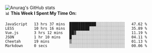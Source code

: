 
![Anurag's GitHub stats](https://github-readme-stats.vercel.app/api?username=supergczh&show_icons=true&theme=radical)
<br />
📊 **This Week I Spent My Time On:**

<!--START_SECTION:waka-->

```text
JavaScript   13 hrs 37 mins  ████████████░░░░░░░░░░░░░   47.62 %
LESS         10 hrs 16 mins  █████████░░░░░░░░░░░░░░░░   35.89 %
Vue.js       3 hrs 12 mins   ██▓░░░░░░░░░░░░░░░░░░░░░░   11.19 %
JSON         1 hr 10 mins    █░░░░░░░░░░░░░░░░░░░░░░░░   04.11 %
Cheetah      19 mins         ▒░░░░░░░░░░░░░░░░░░░░░░░░   01.13 %
Markdown     0 secs          ░░░░░░░░░░░░░░░░░░░░░░░░░   00.06 %
```

<!--END_SECTION:waka-->
